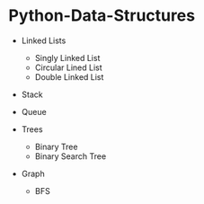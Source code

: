 # Python-Data-Structures
 * Linked Lists
     - Singly Linked List
     - Circular Lined List
     - Double Linked List
    
 * Stack
 * Queue

 * Trees
    - Binary Tree
    - Binary Search Tree
   
 * Graph
    - BFS
